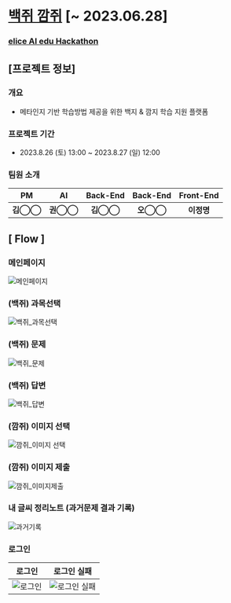 # [백쥐 깜쥐](https://black-white-mouse.netlify.app/) [~ 2023.06.28]
### [elice AI edu Hackathon](http://elice-hackathon.com/)

## [프로젝트 정보]
### 개요
- 메타인지 기반 학습방법 제공을 위한 백지 & 깜지 학습 지원 플랫폼


### 프로젝트 기간
- 2023.8.26 (토) 13:00 ~ 2023.8.27 (일) 12:00

### 팀원 소개
| PM | AI | Back-End | Back-End | Front-End |
|:---:|:---:|:---:|:---:|:---:|
|**김◯◯**|**권◯◯**|**김◯◯**|**오◯◯**|**이정명**|

## [ Flow ]
### 메인페이지
![메인페이지](https://github.com/2023-elice-hackaton-team8/front-end/assets/59154924/51eab544-88b0-4654-bca7-d48ac8c80843)
### (백쥐) 과목선택
![백쥐_과목선택](https://github.com/2023-elice-hackaton-team8/front-end/assets/59154924/133ee4d8-29b2-4101-b1bd-be0ecbabd3f2)
### (백쥐) 문제
![백쥐_문제](https://github.com/2023-elice-hackaton-team8/front-end/assets/59154924/db7ea403-aa5e-403e-94c6-522dafa19307)
### (백쥐) 답변
![백쥐_답변](https://github.com/2023-elice-hackaton-team8/front-end/assets/59154924/7653f50e-f84d-4c27-a623-386fddb26558)
### (깜쥐) 이미지 선택
![깜쥐_이미지 선택](https://github.com/2023-elice-hackaton-team8/front-end/assets/59154924/9f1f5222-a1e0-4410-b5d5-c4abf6a226dc)
### (깜쥐) 이미지 제출
![깜쥐_이미지제출](https://github.com/2023-elice-hackaton-team8/front-end/assets/59154924/f58bd909-4b95-46ca-9655-21aa96624a26)
### 내 글씨 정리노트 (과거문제 결과 기록)
![과거기록](https://github.com/2023-elice-hackaton-team8/front-end/assets/59154924/1e5bd163-c67a-4320-a62b-fb8825cc392b)
### 로그인

|로그인|로그인 실패|
|---|---|
|![로그인](https://github.com/2023-elice-hackaton-team8/front-end/assets/59154924/174a5ef0-56a8-4e66-858d-57e29b330126)|![로그인 실패](https://github.com/2023-elice-hackaton-team8/front-end/assets/59154924/94754565-3574-4aee-941c-28ea0ddf89c5)|

